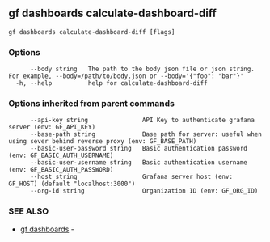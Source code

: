 ## gf dashboards calculate-dashboard-diff



```
gf dashboards calculate-dashboard-diff [flags]
```

### Options

```
      --body string   The path to the body json file or json string. For example, --body=/path/to/body.json or --body='{"foo": "bar"}'
  -h, --help          help for calculate-dashboard-diff
```

### Options inherited from parent commands

```
      --api-key string               API Key to authenticate grafana server (env: GF_API_KEY)
      --base-path string             Base path for server: useful when using sever behind reverse proxy (env: GF_BASE_PATH)
      --basic-user-password string   Basic authentication password (env: GF_BASIC_AUTH_USERNAME)
      --basic-user-username string   Basic authentication username (env: GF_BASIC_AUTH_PASSWORD)
      --host string                  Grafana server host (env: GF_HOST) (default "localhost:3000")
      --org-id string                Organization ID (env: GF_ORG_ID)
```

### SEE ALSO

* [gf dashboards](gf_dashboards.md)	 - 


